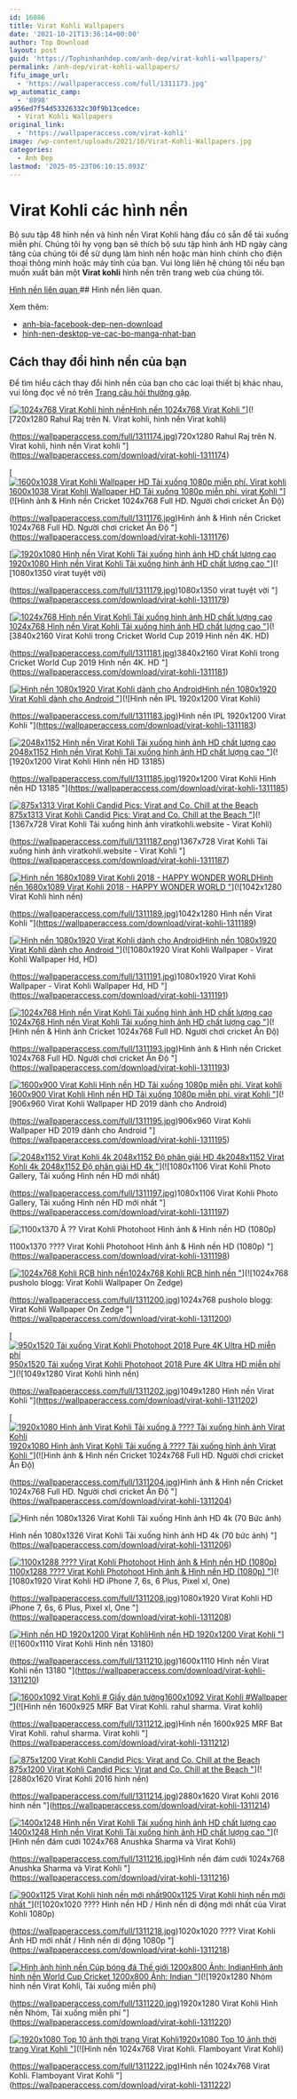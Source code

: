 ```yaml
---
id: 16086
title: Virat Kohli Wallpapers
date: '2021-10-21T13:36:14+00:00'
author: Top Download
layout: post
guid: 'https://Tophinhanhdep.com/anh-dep/virat-kohli-wallpapers/'
permalink: /anh-dep/virat-kohli-wallpapers/
fifu_image_url:
  - 'https://wallpaperaccess.com/full/1311173.jpg'
wp_automatic_camp:
  - '8098'
a956ed7f54d53326332c30f9b13cedce:
  - Virat Kohli Wallpapers
original_link:
  - 'https://wallpaperaccess.com/virat-kohli'
image: /wp-content/uploads/2021/10/Virat-Kohli-Wallpapers.jpg
categories:
  - Ảnh Đẹp
lastmod: '2025-05-23T06:10:15.093Z'
---
```

# Virat Kohli các hình nền

Bộ sưu tập 48 hình nền và hình nền Virat Kohli hàng đầu có sẵn để tải xuống miễn phí. Chúng tôi hy vọng bạn sẽ thích bộ sưu tập hình ảnh HD ngày càng tăng của chúng tôi để sử dụng làm hình nền hoặc màn hình chính cho điện thoại thông minh hoặc máy tính của bạn. Vui lòng liên hệ chúng tôi nếu bạn muốn xuất bản một **Virat kohli** hình nền trên trang web của chúng tôi.

[Hình nền liên quan ](#related) ## Hình nền liên quan.

   
 Xem thêm:

   
- [anh-bia-facebook-dep-nen-download](https://tophinhanhdep.com/anh-bia/anh-bia-facebook-dep-nen-download/)
- [hinh-nen-desktop-ve-cac-bo-manga-nhat-ban](https://tophinhanhdep.com/anh-anime/hinh-nen-desktop-ve-cac-bo-manga-nhat-ban/)

## Cách thay đổi hình nền của bạn

Để tìm hiểu cách thay đổi hình nền của bạn cho các loại thiết bị khác nhau, vui lòng đọc về nó trên [Trang câu hỏi thường gặp](https://tophinhanhdep.com/faq/).

  
[[![1024x768 Virat Kohli hình nền](https://wallpaperaccess.com/full/1311173.jpg)Hình nền 1024x768 Virat Kohli "](https://wallpaperaccess.com/download/virat-kohli-1311173)](![720x1280 Rahul Raj trên N. Virat kohli, hình nền Virat kohli)

(https://wallpaperaccess.com/full/1311174.jpg)720x1280 Rahul Raj trên N. Virat kohli, hình nền Virat kohli "](https://wallpaperaccess.com/download/virat-kohli-1311174)

[[![1600x1038 Virat Kohli Wallpaper HD Tải xuống 1080p miễn phí.  Virat kohli](https://wallpaperaccess.com/full/1311175.jpg)1600x1038 Virat Kohli Wallpaper HD Tải xuống 1080p miễn phí. virat Kohli "](https://wallpaperaccess.com/download/virat-kohli-1311175)](![Hình ảnh & Hình nền Cricket 1024x768 Full HD.  Người chơi cricket Ấn Độ)

(https://wallpaperaccess.com/full/1311176.jpg)Hình ảnh &amp; Hình nền Cricket 1024x768 Full HD. Người chơi cricket Ấn Độ "](https://wallpaperaccess.com/download/virat-kohli-1311176)

[[![1920x1080 Hình nền Virat Kohli Tải xuống hình ảnh HD chất lượng cao](https://wallpaperaccess.com/full/1311178.jpg)1920x1080 Hình nền Virat Kohli Tải xuống hình ảnh HD chất lượng cao "](https://wallpaperaccess.com/download/virat-kohli-1311178)](![1080x1350 virat tuyệt vời)

(https://wallpaperaccess.com/full/1311179.jpg)1080x1350 virat tuyệt vời "](https://wallpaperaccess.com/download/virat-kohli-1311179)

[[![1024x768 Hình nền Virat Kohli Tải xuống hình ảnh HD chất lượng cao](https://wallpaperaccess.com/full/1311180.jpg)1024x768 Hình nền Virat Kohli Tải xuống hình ảnh HD chất lượng cao "](https://wallpaperaccess.com/download/virat-kohli-1311180)](![3840x2160 Virat Kohli trong Cricket World Cup 2019 Hình nền 4K.  HD)

(https://wallpaperaccess.com/full/1311181.jpg)3840x2160 Virat Kohli trong Cricket World Cup 2019 Hình nền 4K. HD "](https://wallpaperaccess.com/download/virat-kohli-1311181)

[[![Hình nền 1080x1920 Virat Kohli dành cho Android](https://wallpaperaccess.com/full/1311182.jpg)Hình nền 1080x1920 Virat Kohli dành cho Android "](https://wallpaperaccess.com/download/virat-kohli-1311182)](![Hình nền IPL 1920x1200 Virat Kohli)

(https://wallpaperaccess.com/full/1311183.jpg)Hình nền IPL 1920x1200 Virat Kohli "](https://wallpaperaccess.com/download/virat-kohli-1311183)

[[![2048x1152 Hình nền Virat Kohli Tải xuống hình ảnh HD chất lượng cao](https://wallpaperaccess.com/full/1311184.jpg)2048x1152 Hình nền Virat Kohli Tải xuống hình ảnh HD chất lượng cao "](https://wallpaperaccess.com/download/virat-kohli-1311184)](![1920x1200 Virat Kohli Hình nền HD 13185)

(https://wallpaperaccess.com/full/1311185.jpg)1920x1200 Virat Kohli Hình nền HD 13185 "](https://wallpaperaccess.com/download/virat-kohli-1311185)

[[![875x1313 Virat Kohli Candid Pics: Virat and Co. Chill at the Beach](https://wallpaperaccess.com/full/1311186.jpg)875x1313 Virat Kohli Candid Pics: Virat and Co. Chill at the Beach "](https://wallpaperaccess.com/download/virat-kohli-1311186)](![1367x728 Virat Kohli Tải xuống hình ảnh viratkohli.website - Virat Kohli)

(https://wallpaperaccess.com/full/1311187.png)1367x728 Virat Kohli Tải xuống hình ảnh viratkohli.website - Virat Kohli "](https://wallpaperaccess.com/download/virat-kohli-1311187)

[[![Hình nền 1680x1089 Virat Kohli 2018 - HAPPY WONDER WORLD](https://wallpaperaccess.com/full/1311188.jpg)Hình nền 1680x1089 Virat Kohli 2018 - HAPPY WONDER WORLD "](https://wallpaperaccess.com/download/virat-kohli-1311188)](![1042x1280 Virat Kohli hình nền)

(https://wallpaperaccess.com/full/1311189.jpg)1042x1280 Hình nền Virat Kohli "](https://wallpaperaccess.com/download/virat-kohli-1311189)

[[![Hình nền 1080x1920 Virat Kohli dành cho Android](https://wallpaperaccess.com/full/1311190.jpg)Hình nền 1080x1920 Virat Kohli dành cho Android "](https://wallpaperaccess.com/download/virat-kohli-1311190)](![1080x1920 Virat Kohli Wallpaper - Virat Kohli Wallpaper Hd, HD)

(https://wallpaperaccess.com/full/1311191.jpg)1080x1920 Virat Kohli Wallpaper - Virat Kohli Wallpaper Hd, HD "](https://wallpaperaccess.com/download/virat-kohli-1311191)

[[![1024x768 Hình nền Virat Kohli Tải xuống hình ảnh HD chất lượng cao](https://wallpaperaccess.com/full/1311192.jpg)1024x768 Hình nền Virat Kohli Tải xuống hình ảnh HD chất lượng cao "](https://wallpaperaccess.com/download/virat-kohli-1311192)](![Hình nền & Hình ảnh Cricket 1024x768 Full HD.  Người chơi cricket Ấn Độ)

(https://wallpaperaccess.com/full/1311193.jpg)Hình ảnh &amp; Hình nền Cricket 1024x768 Full HD. Người chơi cricket Ấn Độ "](https://wallpaperaccess.com/download/virat-kohli-1311193)

[[![1600x900 Virat Kohli Hình nền HD Tải xuống 1080p miễn phí.  Virat kohli](https://wallpaperaccess.com/full/1311194.jpg)1600x900 Virat Kohli Hình nền HD Tải xuống 1080p miễn phí. virat Kohli "](https://wallpaperaccess.com/download/virat-kohli-1311194)](![906x960 Virat Kohli Wallpaper HD 2019 dành cho Android)

(https://wallpaperaccess.com/full/1311195.jpg)906x960 Virat Kohli Wallpaper HD 2019 dành cho Android "](https://wallpaperaccess.com/download/virat-kohli-1311195)

[[![2048x1152 Virat Kohli 4k 2048x1152 Độ phân giải HD 4k](https://wallpaperaccess.com/full/1311196.jpg)2048x1152 Virat Kohli 4k 2048x1152 Độ phân giải HD 4k "](https://wallpaperaccess.com/download/virat-kohli-1311196)](![1080x1106 Virat Kohli Photo Gallery, Tải xuống Hình nền HD mới nhất)

(https://wallpaperaccess.com/full/1311197.jpg)1080x1106 Virat Kohli Photo Gallery, Tải xuống Hình nền HD mới nhất "](https://wallpaperaccess.com/download/virat-kohli-1311197)

[![1100x1370 Â ??  Virat Kohli Photohoot Hình ảnh & Hình nền HD (1080p)](https://wallpaperaccess.com/full/1311198.jpg)

1100x1370 ???? Virat Kohli Photohoot Hình ảnh &amp; Hình nền HD (1080p) "](https://wallpaperaccess.com/download/virat-kohli-1311198)

[[![1024x768 Kohli RCB hình nền](https://wallpaperaccess.com/full/1311199.jpg)1024x768 Kohli RCB hình nền "](https://wallpaperaccess.com/download/virat-kohli-1311199)](![1024x768 pusholo blogg: Virat Kohli Wallpaper On Zedge)

(https://wallpaperaccess.com/full/1311200.jpg)1024x768 pusholo blogg: Virat Kohli Wallpaper On Zedge "](https://wallpaperaccess.com/download/virat-kohli-1311200)

[[![950x1520 Tải xuống Virat Kohli Photohoot 2018 Pure 4K Ultra HD miễn phí](https://wallpaperaccess.com/full/1311201.jpg)950x1520 Tải xuống Virat Kohli Photohoot 2018 Pure 4K Ultra HD miễn phí "](https://wallpaperaccess.com/download/virat-kohli-1311201)](![1049x1280 Virat Kohli hình nền)

(https://wallpaperaccess.com/full/1311202.jpg)1049x1280 Hình nền Virat Kohli "](https://wallpaperaccess.com/download/virat-kohli-1311202)

[[![1920x1080 Hình ảnh Virat Kohli Tải xuống â ????  Tải xuống hình ảnh Virat Kohli](https://wallpaperaccess.com/full/1311203.jpg)1920x1080 Hình ảnh Virat Kohli Tải xuống â ???? Tải xuống hình ảnh Virat Kohli "](https://wallpaperaccess.com/download/virat-kohli-1311203)](![Hình ảnh & Hình nền Cricket 1024x768 Full HD.  Người chơi cricket Ấn Độ)

(https://wallpaperaccess.com/full/1311204.jpg)Hình ảnh &amp; Hình nền Cricket 1024x768 Full HD. Người chơi cricket Ấn Độ "](https://wallpaperaccess.com/download/virat-kohli-1311204)

[![Hình nền 1080x1326 Virat Kohli Tải xuống Hình ảnh HD 4k (70 Bức ảnh)](https://wallpaperaccess.com/full/1311206.jpg)

Hình nền 1080x1326 Virat Kohli Tải xuống hình ảnh HD 4k (70 bức ảnh) "](https://wallpaperaccess.com/download/virat-kohli-1311206)

[[![1100x1288 ????  Virat Kohli Photohoot Hình ảnh & Hình nền HD (1080p)](https://wallpaperaccess.com/full/1311207.jpg)1100x1288 ???? Virat Kohli Photohoot Hình ảnh &amp; Hình nền HD (1080p) "](https://wallpaperaccess.com/download/virat-kohli-1311207)](![1080x1920 Virat Kohli HD iPhone 7, 6s, 6 Plus, Pixel xl, One)

(https://wallpaperaccess.com/full/1311208.jpg)1080x1920 Virat Kohli HD iPhone 7, 6s, 6 Plus, Pixel xl, One "](https://wallpaperaccess.com/download/virat-kohli-1311208)

[[![Hình nền HD 1920x1200 Virat Kohli](https://wallpaperaccess.com/full/1311209.jpg)Hình nền HD 1920x1200 Virat Kohli "](https://wallpaperaccess.com/download/virat-kohli-1311209)](![1600x1110 Virat Kohli Hình nền 13180)

(https://wallpaperaccess.com/full/1311210.jpg)1600x1110 Hình nền Virat Kohli nền 13180 "](https://wallpaperaccess.com/download/virat-kohli-1311210)

[[![1600x1092 Virat Kohli # Giấy dán tường](https://wallpaperaccess.com/full/1311211.jpg)1600x1092 Virat Kohli #Wallpaper "](https://wallpaperaccess.com/download/virat-kohli-1311211)](![Hình nền 1600x925 MRF Bat Virat Kohli.  rahul sharma.  Virat kohli)

(https://wallpaperaccess.com/full/1311212.jpg)Hình nền 1600x925 MRF Bat Virat Kohli. rahul sharma. Virat kohli "](https://wallpaperaccess.com/download/virat-kohli-1311212)

[[![875x1200 Virat Kohli Candid Pics: Virat and Co. Chill at the Beach](https://wallpaperaccess.com/full/1311213.jpg)875x1200 Virat Kohli Candid Pics: Virat and Co. Chill at the Beach "](https://wallpaperaccess.com/download/virat-kohli-1311213)](![2880x1620 Virat Kohli 2016 hình nền)

(https://wallpaperaccess.com/full/1311214.jpg)2880x1620 Virat Kohli 2016 hình nền "](https://wallpaperaccess.com/download/virat-kohli-1311214)

[[![1400x1248 Hình nền Virat Kohli Tải xuống hình ảnh HD chất lượng cao](https://wallpaperaccess.com/full/1311215.jpg)1400x1248 Hình nền Virat Kohli Tải xuống hình ảnh HD chất lượng cao "](https://wallpaperaccess.com/download/virat-kohli-1311215)](![Hình nền đám cưới 1024x768 Anushka Sharma và Virat Kohli)

(https://wallpaperaccess.com/full/1311216.jpg)Hình nền đám cưới 1024x768 Anushka Sharma và Virat Kohli "](https://wallpaperaccess.com/download/virat-kohli-1311216)

[[![900x1125 Virat Kohli hình nền mới nhất](https://wallpaperaccess.com/full/1311217.jpg)900x1125 Virat Kohli hình nền mới nhất "](https://wallpaperaccess.com/download/virat-kohli-1311217)](![1020x1020 ????  Hình nền HD / Hình nền di động mới nhất của Virat Kohli 1080p)

(https://wallpaperaccess.com/full/1311218.jpg)1020x1020 ???? Virat Kohli Ảnh HD mới nhất / Hình nền di động 1080p "](https://wallpaperaccess.com/download/virat-kohli-1311218)

[[![Hình ảnh hình nền Cúp bóng đá Thế giới 1200x800 Ảnh: Indian](https://wallpaperaccess.com/full/1311219.jpg)Hình ảnh hình nền World Cup Cricket 1200x800 Ảnh: Indian "](https://wallpaperaccess.com/download/virat-kohli-1311219)](![1920x1280 Nhóm hình nền Virat Kohli, Tải xuống miễn phí)

(https://wallpaperaccess.com/full/1311220.jpg)1920x1280 Virat Kohli Hình nền Nhóm, Tải xuống miễn phí "](https://wallpaperaccess.com/download/virat-kohli-1311220)

[[![1920x1080 Top 10 ảnh thời trang Virat Kohli](https://wallpaperaccess.com/full/1311221.jpg)1920x1080 Top 10 ảnh thời trang Virat Kohli "](https://wallpaperaccess.com/download/virat-kohli-1311221)](![Hình nền 1024x768 Virat Kohli.  Flamboyant Virat Kohli)

(https://wallpaperaccess.com/full/1311222.jpg)Hình nền 1024x768 Virat Kohli. Flamboyant Virat Kohli "](https://wallpaperaccess.com/download/virat-kohli-1311222)
